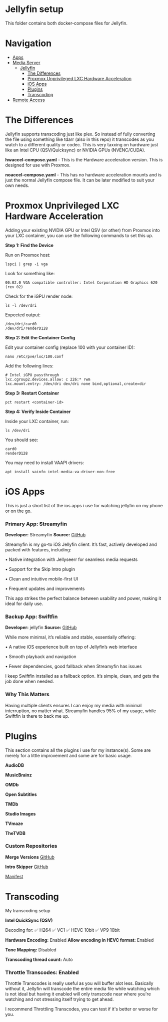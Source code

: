 # Jellyfin setup

This folder contains both docker-compose files for Jellyfin.

# Navigation
- [Apps](/apps/)
- [Media Server](/media/)
  - [Jellyfin](/media/jellyfin/)
    - [The Differences](#the-differences)
    - [Proxmox Unprivileged LXC Hardware Acceleration](#proxmox-unprivileged-lxc-hardware-acceleration)
    - [iOS Apps](#ios-apps)
    - [Plugins](#plugins)
    - [Transcoding](#transcoding)
- [Remote Access](/access/)

# The Differences
Jellyfin supports transcoding just like plex. So instead of fully converting the file using something like tdarr (also in this repo) it transcodes as you watch to a different quality or codec. This is very taxxing on hardware just like an Intel CPU (QSV/Quicksync) or NVIDIA GPUs (NVENC/CUDA).

**hwaccel-compose.yaml** - This is the Hardware acceleration version. This is designed for use with Proxmox.

**noaccel-compose.yaml** - This has no hardware acceleration mounts and is just the normal Jellyfin compose file. It can be later modified to suit your own needs.


# Proxmox Unprivileged LXC Hardware Acceleration

Adding your existing NVIDIA GPU or Intel QSV (or other) from Proxmox into your LXC container, you can use the following commands to set this up.

**Step 1: Find the Device**

Run on Proxmox host:
```
lspci | grep -i vga
```
Look for something like:
```
00:02.0 VGA compatible controller: Intel Corporation HD Graphics 620 (rev 02)
```
Check for the iGPU render node:
```
ls -l /dev/dri
```
Expected output:
```
/dev/dri/card0
/dev/dri/renderD128
```
**Step 2: Edit the Container Config**

Edit your container config (replace 100 with your container ID):
```
nano /etc/pve/lxc/100.conf
```
Add the following lines:
```
# Intel iGPU passthrough
lxc.cgroup2.devices.allow: c 226:* rwm
lxc.mount.entry: /dev/dri dev/dri none bind,optional,create=dir
```
**Step 3: Restart Container**
```
pct restart <container-id>
```
**Step 4: Verify Inside Container**

Inside your LXC container, run:
```
ls /dev/dri
```
You should see:
```
card0
renderD128
```

You may need to install VAAPI drivers:
```
apt install vainfo intel-media-va-driver-non-free
```

# iOS Apps

This is just a short list of the ios apps i use for watching jellyfin on my phone or on the go.


### Primary App: Streamyfin

**Developer:** Streamyfin
**Source:** [GitHub](https://github.com/streamyfin/streamyfin)

Streamyfin is my go-to iOS Jellyfin client. It’s fast, actively developed and packed with features, including:
  
  •	Native integration with Jellyseerr for seamless media requests
  
  •	Support for the Skip Intro plugin
	
  •	Clean and intuitive mobile-first UI
	
  •	Frequent updates and improvements

This app strikes the perfect balance between usability and power, making it ideal for daily use.


### Backup App: Swiftfin

**Developer:** jellyfin
**Source:** [GitHub](https://github.com/jellyfin/Swiftfin)

While more minimal, it’s reliable and stable, essentially offering:
  
  •	A native iOS experience built on top of Jellyfin’s web interface
  
  •	Smooth playback and navigation
  
  •	Fewer dependencies, good fallback when Streamyfin has issues

I keep Swiftfin installed as a fallback option. It’s simple, clean, and gets the job done when needed.


### Why This Matters

Having multiple clients ensures I can enjoy my media with minimal interruption, no matter what. Streamyfin handles 95% of my usage, while Swiftfin is there to back me up.


# Plugins

This section contains all the plugins i use for my instance(s). Some are merely for a little improvement and some are for basic usage.

**AudioDB**

**MusicBrainz**

**OMDb**

**Open Subtitles**

**TMDb**

**Studio Images**

**TVmaze**

**TheTVDB**

### Custom Repositories

**Merge Versions**
[GitHub](https://github.com/danieladov/jellyfin-plugin-mergeversions)

**Intro Skipper**
[GitHub](https://github.com/intro-skipper/intro-skipper)

[Manifest](https://manifest.intro-skipper.org/manifest.json)


# Transcoding
My transcoding setup

**Intel QuickSync (QSV)**

Decoding for:
✅ H264
✅ VC1
✅ HEVC 10bit
✅ VP9 10bit

**Hardware Encoding:** Enabled
**Allow encoding in HEVC format:** Enabled

**Tone Mapping:** Disabled

**Transcoding thread count:** Auto

### Throttle Transcodes: Enabled
Throttle Transcodes is really useful as you will buffer alot less. Basically without it, Jellyfin will transcode the entire media file while watching which is not ideal but having it enabled will only transcode near where you're watching and not stressing itself trying to get ahead.

I recommend Throttling Transcodes, you can test if it's better or worse for you.